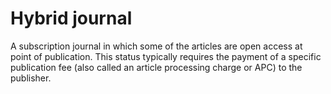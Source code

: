 # Hybrid journal
A subscription journal in which some of the articles are open access at point of publication. This status typically requires the payment of a specific publication fee (also called an article processing charge or APC) to the publisher.